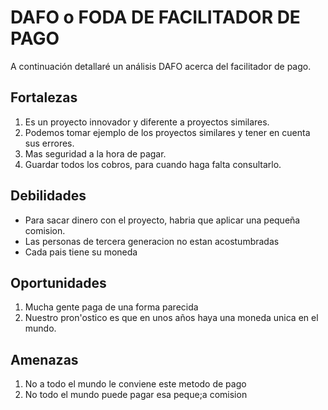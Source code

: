 # DAFO o FODA DE FACILITADOR DE PAGO

A continuación detallaré un análisis DAFO acerca del facilitador de pago.

##  Fortalezas 

1. Es un proyecto innovador y diferente a proyectos similares.
1. Podemos tomar ejemplo de los proyectos similares y tener en cuenta sus errores.
1. Mas seguridad a la hora de pagar.
1. Guardar todos los cobros, para cuando haga falta consultarlo.

##  Debilidades 

* Para sacar dinero con el proyecto, habria que aplicar una pequeña comision.
* Las personas de tercera generacion no estan acostumbradas
* Cada pais tiene su moneda

##  Oportunidades 
1. Mucha gente paga de una forma parecida
1. Nuestro pron'ostico es que en unos años haya una moneda unica en el mundo.

##  Amenazas 
1. No a todo el mundo le conviene este metodo de pago
1. No todo el mundo puede pagar esa peque;a comision
